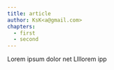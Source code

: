 ```yaml
---
title: article
author: KsK<a@gmail.com>
chapters:
  - first
  - second
---
```


Lorem ipsum dolor net
Llllorem ipp
